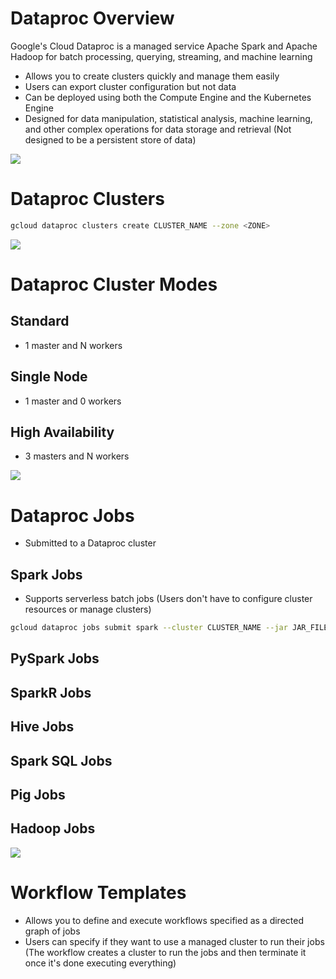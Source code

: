 # Dataproc Overview 

Google's Cloud Dataproc is a managed service Apache Spark and Apache Hadoop for batch processing, querying, streaming, and machine learning

* Allows you to create clusters quickly and manage them easily
* Users can export cluster configuration but not data
* Can be deployed using both the Compute Engine and the Kubernetes Engine
* Designed for data manipulation, statistical analysis, machine learning, and other complex operations for data storage and retrieval (Not designed to be a persistent store of data)

![](https://github.com/JonmarCorpuz/SecondBrain/blob/main/Assets/Whitespace.png)

# Dataproc Clusters

```Bash
gcloud dataproc clusters create CLUSTER_NAME --zone <ZONE>
```

![](https://github.com/JonmarCorpuz/SecondBrain/blob/main/Assets/Whitespace.png)

# Dataproc Cluster Modes

## Standard

* 1 master and N workers

## Single Node

* 1 master and 0 workers

## High Availability

* 3 masters and N workers

![](https://github.com/JonmarCorpuz/SecondBrain/blob/main/Assets/Whitespace.png)

# Dataproc Jobs

* Submitted to a Dataproc cluster

## Spark Jobs

* Supports serverless batch jobs (Users don't have to configure cluster resources or manage clusters)

```Bash
gcloud dataproc jobs submit spark --cluster CLUSTER_NAME --jar JAR_FILE
```

## PySpark Jobs

## SparkR Jobs

## Hive Jobs

## Spark SQL Jobs

## Pig Jobs

## Hadoop Jobs

![](https://github.com/JonmarCorpuz/SecondBrain/blob/main/Assets/Whitespace.png)

# Workflow Templates

* Allows you to define and execute workflows specified as a directed graph of jobs
* Users can specify if they want to use a managed cluster to run their jobs (The workflow creates a cluster to run the jobs and then terminate it once it's done executing everything)
